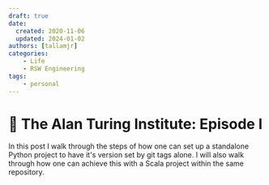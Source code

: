 ```yaml
---
draft: true
date:
  created: 2020-11-06
  updated: 2024-01-02
authors: [tallamjr]
categories:
    - Life
    - RSW Engineering
tags:
    - personal
---
```


# 🚸 **The Alan Turing Institute: Episode I**

In this post I walk through the steps of how one can set up a standalone Python
project to have it's version set by git tags alone. I will also walk through how one can achieve
this with a Scala project within the same repository.

<!-- more -->
